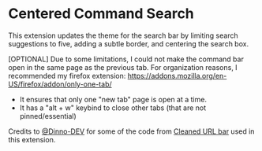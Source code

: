 
# Centered Command Search

This extension updates the theme for the search bar by limiting search suggestions to five, adding a subtle border, and centering the search box.

[OPTIONAL]
Due to some limitations, I could not make the command bar open in the same page as the previous tab. For organization reasons, I recommended my firefox extension: https://addons.mozilla.org/en-US/firefox/addon/only-one-tab/

- It ensures that only one "new tab" page is open at a time.
- It has a "alt + w" keybind to close other tabs (that are not pinned/essential)

Credits to [@Dinno-DEV](https://github.com/Dinno-DEV) for some of the code from [Cleaned URL bar](https://zen-browser.app/mods/a5f6a231-e3c8-4ce8-8a8e-3e93efd6adec) used in this extension.
